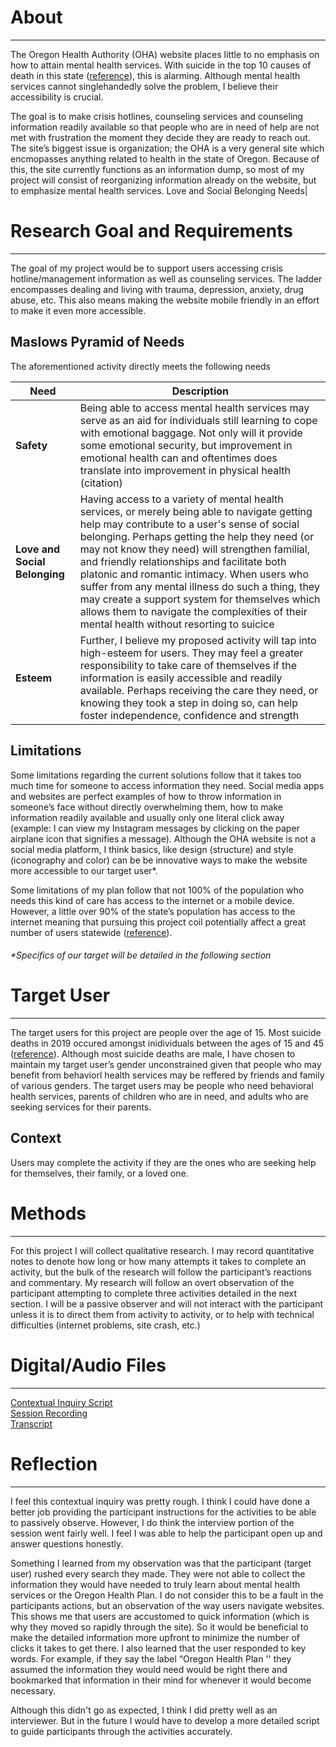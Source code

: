 # About
----------------
The Oregon Health Authority (OHA) website places little to no emphasis on how to attain mental health services. With suicide in the top 10 causes of death in this state ([reference](https://visual-data.dhsoha.state.or.us/t/OHA/views/Oregonannualtrendsinmortality/TrendsDash?:showAppBanner=false&:display_count=n&:showVizHome=n&:origin=viz_share_link&:isGuestRedirectFromVizportal=y&:embed=y)), this is alarming. Although mental health services cannot singlehandedly solve the problem, I believe their accessibility is crucial. 

The goal is to make crisis hotlines, counseling services and counseling information readily available so that people who are in need of help are not met with frustration the moment they decide they are ready to reach out. The site’s biggest issue is organization; the OHA is a very general site which encmopasses anything related to health in the state of Oregon. Because of this, the site currently functions as an information dump, so most of my project will consist of reorganizing information already on the website, but to emphasize mental health services. 
Love and Social Belonging Needs|
# Research Goal and Requirements
----------------
The goal of my project would be to support users accessing crisis hotline/management information as well as counseling services. The ladder encompasses dealing and living with trauma, depression, anxiety, drug abuse, etc. This also means making the website mobile friendly in an effort to make it even more accessible. 

## Maslows Pyramid of Needs
The aforementioned activity directly meets the following needs

|Need|Description|
|-|-|
|**Safety**|Being able to access mental health services may serve as an aid for individuals still learning to cope with emotional baggage. Not only will it provide some emotional security, but improvement in emotional health can and oftentimes does translate into improvement in physical health (citation)|
|**Love and Social Belonging**|Having access to a variety of mental health services, or merely being able to navigate getting help may contribute to a user's sense of social belonging. Perhaps getting the help they need (or may not know they need) will strengthen familial, and friendly relationships and facilitate both platonic and romantic intimacy. When users who suffer from any mental illness do such a thing, they may create a support system for themselves which allows them to navigate the complexities of their mental health without resorting to suicice| 
|**Esteem**|Further, I believe my proposed activity will tap into high-esteem for users. They may feel a greater responsibility to take care of themselves if the information is easily accessible and readily available. Perhaps receiving the care they need, or knowing they took a step in doing so, can help foster independence, confidence and strength|

## Limitations
Some limitations regarding the current solutions follow that it takes too much time for someone to access information they need. Social media apps and websites are perfect examples of how to throw information in someone’s face without directly overwhelming them, how to make information readily available and usually only one literal click away (example: I can view my Instagram messages by clicking on the paper airplane icon that signifies a message). Although the OHA website is not a social media platform, I think basics, like design (structure) and style (iconography and color) can be be innovative ways to make the website more accessible to our target user*.

Some limitations of my plan follow that not 100% of the population who needs this kind of care has access to the internet or a mobile device. However, a little over 90% of the state’s population has access to the internet meaning that pursuing this project coil potentially affect a great number of users statewide ([reference](https://broadbandnow.com/Oregon)).

###### **Specifics of our target will be detailed in the following section*

# Target User
-----------
The target users for this project are people over the age of 15. Most suicide deaths in 2019 occured amongst inidividuals between the ages of 15 and 45 ([reference](https://visual-data.dhsoha.state.or.us/t/OHA/views/Oregonannualtrendsinmortality/TrendsDash?:showAppBanner=false&:display_count=n&:showVizHome=n&:origin=viz_share_link&:isGuestRedirectFromVizportal=y&:embed=y)). Although most suicide deaths are male, I have chosen to maintain my target user’s gender unconstrained given that people who may benefit from behaviorl health services may be reffered by friends and family of various genders. The target users may be people who need behavioral health services, parents of children who are in need, and adults who are seeking services for their parents. 

## Context
 Users may complete the activity if they are the ones who are seeking help for themselves, their family, or a loved one. 

# Methods
----------
For this project I will collect qualitative research. I may record quantitative notes to denote how long or how many attempts it takes to complete an activity, but the bulk of the research will follow the participant’s reactions and commentary. My research will follow an overt observation of the participant attempting to complete three activities detailed in the next section. I will be a passive observer and will not interact with the participant unless it is to direct them from activity to activity, or to help with technical difficulties (internet problems, site crash, etc.)

# Digital/Audio Files
------------
[Contextual Inquiry Script](https://docs.google.com/document/d/1QSzyMVSEz6nOieCElllq9qj-Q8g6SN4RGwzfCzJC0v0/edit?usp=sharing)<br>
[Session Recording](https://drive.google.com/file/d/10qkM2Gc2yhlsYQ9DWUEvbhNqS_n6ujBO/view?usp=sharing)<br>
[Transcript](https://docs.google.com/document/d/14zMZWejI5ir3TyRZJSAGStbyeVZ3jWZYc7ZETIIMT5s/edit?usp=sharing)

# Reflection
-------------
I feel this contextual inquiry was pretty rough. I think I could have done a better job providing the participant instructions for the activities to be able to passively observe. However, I do think the interview portion of the session went fairly well. I feel I was able to help the participant open up and answer questions honestly.

Something I learned from my observation was that the participant (target user) rushed every search they made. They were not able to collect the information they would have needed to truly learn about mental health services or the Oregon Health Plan. I do not consider this to be a fault in the participants actions, but an observation of the way users navigate websites. This shows me that users are accustomed to quick information (which is why they moved so rapidly through the site). So it would be beneficial to make the detailed information more upfront to minimize the number of clicks it takes to get there. I also learned that the user responded to key words. For example, if they say the label “Oregon Health Plan '' they assumed the information they would need would be right there and bookmarked that information in their mind for whenever it would become necessary. 

Although this didn't go as expected, I think I did pretty well as an interviewer. But in the future I would have to develop a more detailed script to guide participants through the activities accurately. 




